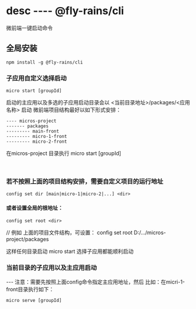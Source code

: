 # desc ----  @fly-rains/cli
微前端一键启动命令

## 全局安装
```
npm install -g @fly-rains/cli
```

### 子应用自定义选择启动 
```
micro start [groupId]
```

启动的主应用以及多选的子应用启动目录会以 <当前目录地址>/packages/<应用名称> 启动
微前端项目结构最好以如下形式安排：
```
---- micros-project
------- packages
--------- main-front
--------- micro-1-front
--------- micro-2-front
```

在micros-project 目录执行 micro start [groupId]

</br>

### 若不按照上面的项目结构安排，需要自定义项目的运行地址
```
config set dir [main|micro-1|micro-2|...] <dir>
```

#### 或者设置全局的根地址：
```
config set root <dir>
```

// 例如 上面的项目文件结构，可设置：
config set root D:/.../micros-project/packages

这样任何目录启动 micro start 选择子应用都能顺利启动


### 当前目录的子应用以及主应用启动
--- 注意：需要先按照上面config命令指定主应用地址，然后
比如：在micri-1-front目录执行如下：

```
micro serve [groupId]
```

